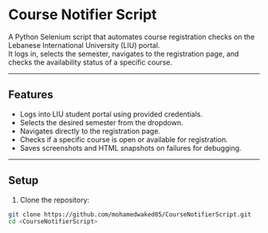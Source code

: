 # Course Notifier Script

A Python Selenium script that automates course registration checks on the Lebanese International University (LIU) portal.  
It logs in, selects the semester, navigates to the registration page, and checks the availability status of a specific course.

---

## Features

- Logs into LIU student portal using provided credentials.
- Selects the desired semester from the dropdown.
- Navigates directly to the registration page.
- Checks if a specific course is open or available for registration.
- Saves screenshots and HTML snapshots on failures for debugging.

---

## Setup

1. Clone the repository:

```bash
git clone https://github.com/mohamedwaked05/CourseNotifierScript.git
cd <CourseNotifierScript>
